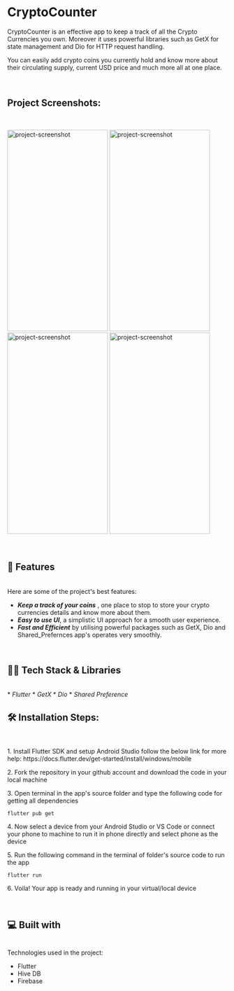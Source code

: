 # CryptoCounter

<p id="description">CryptoCounter is an effective app to keep a track of all the Crypto Currencies you own. Moreover it uses powerful libraries such as GetX for state management and Dio for HTTP request handling.</p>
<p>
You can easily add crypto coins you currently hold and know more about their circulating supply, current USD price and much more all at one place.</p>
</br>
<h2>Project Screenshots:</h2>
</br>
<p>
<img src="https://github.com/shiwangaryan/CryptoCounter/assets/126906676/1fdb35ef-09a6-4c30-b37e-6e9630766c84" alt="project-screenshot" width="230" height="460/">

<img src="https://github.com/shiwangaryan/CryptoCounter/assets/126906676/834cda2c-c2e9-4d1b-9e7b-e0479cc299ad" alt="project-screenshot" width="230" height="460/">

<img src="https://github.com/shiwangaryan/CryptoCounter/assets/126906676/0dd93b8b-7440-4519-bd99-ba3c14f49880" alt="project-screenshot" width="230" height="460/">

<img src="https://github.com/shiwangaryan/CryptoCounter/assets/126906676/b534cb00-0cd9-4c88-9499-4da3d1b03610" alt="project-screenshot" width="230" height="460/">
</p>

</br>
<h2>🧐 Features</h2>
</br>
Here are some of the project's best features:

*   <b><i>Keep a track of your coins</i></b> , one place to stop to store your crypto currencies details and know more about them.
*   <b><i>Easy to use UI</b></i>, a simplistic UI approach for a smooth user experience.
*   <b><i>Fast and Efficient</b></i> by utilising powerful packages such as GetX, Dio and Shared_Prefernces app's operates very smoothly.
</br>
<h2>🧑‍💻 Tech Stack & Libraries</h2>
</br>
*   <i>Flutter</i>
*   <i>GetX</i>
*   <i>Dio</i>
*   <i>Shared Preference</i>
</br>
<h2>🛠️ Installation Steps:</h2>
</br>
<p>1. Install Flutter SDK and setup Android Studio follow the below link for more help: https://docs.flutter.dev/get-started/install/windows/mobile</p>

<p>2. Fork the repository in your github account and download the code in your local machine</p>

<p>3. Open terminal in the app's source folder and type the following code for getting all dependencies</p>

```
flutter pub get
```

<p>4. Now select a device from your Android Studio or VS Code or connect your phone to machine to run it in phone directly and select phone as the device</p>

<p>5. Run the following command in the terminal of folder's source code to run the app</p>

```
flutter run
```

<p>6. Voila! Your app is ready and running in your virtual/local device</p>

  
 </br>
<h2>💻 Built with</h2>
</br>
Technologies used in the project:

*   Flutter
*   Hive DB
*   Firebase
